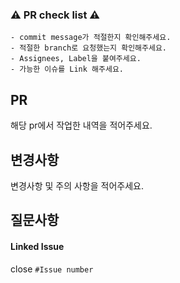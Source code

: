 ### ⚠️  PR check list ⚠️
```
- commit message가 적절한지 확인해주세요. 
- 적절한 branch로 요청했는지 확인해주세요.
- Assignees, Label을 붙여주세요.
- 가능한 이슈를 Link 해주세요.
```

## PR
해당 pr에서 작업한 내역을 적어주세요.

## 변경사항
변경사항 및 주의 사항을 적어주세요.

## 질문사항


#### Linked Issue
close `#Issue number`